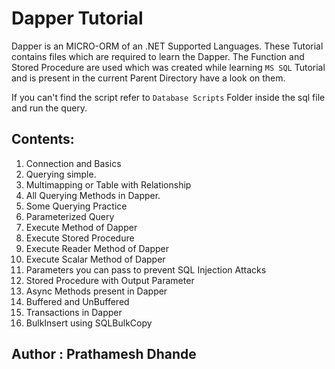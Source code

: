 # Dapper Tutorial

Dapper is an MICRO-ORM of an .NET Supported Languages. These Tutorial contains files which are required to learn the Dapper. The Function and Stored Procedure are used which was created while learning `MS SQL` Tutorial and is present in the current Parent Directory have a look on them.

If you can't find the script refer to `Database Scripts` Folder inside the sql file and run the query.

## Contents:

1. Connection and Basics
2. Querying simple.
3. Multimapping or Table with Relationship
4. All Querying Methods in Dapper.
5. Some Querying Practice
6. Parameterized Query
7. Execute Method of Dapper
8. Execute Stored Procedure
9. Execute Reader Method of Dapper
10. Execute Scalar Method of Dapper
11. Parameters you can pass to prevent SQL Injection Attacks
12. Stored Procedure with Output Parameter
13. Async Methods present in Dapper
14. Buffered and UnBuffered
15. Transactions in Dapper
16. BulkInsert using SQLBulkCopy

## Author : Prathamesh Dhande

